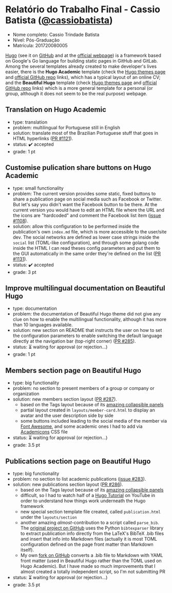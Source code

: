 # Relatório do Trabalho Final - Cassio Batista ([@cassiobatista](https://github.com/cassiobatista))

* Nome completo: Cassio Trindade Batista
* Nível: Pós-Graduação
* Matrícula: 201720080005

[Hugo](https://gohugo.io/) (see it on [GitHub](https://github.com/gohugoio/hugo) 
and at the [official webpage](https://gohugo.io/))
is a framework based on Google's Go language for building static pages in GitHub
and GitLab. Among the several templates already created to make developer's
lives easier, there is the **Hugo Academic** template (check the
[Hugo themes page](https://themes.gohugo.io/academic/) and
[official GitHub repo](https://github.com/gcushen/hugo-academic) 
links), which has a typical layout of an online CV; and the **Beautiful Hugo**
template (check [Hugo themes page](https://themes.gohugo.io/beautifulhugo/) and 
[official GitHub repo](https://github.com/halogenica/beautifulhugo) links) which
is a more general template for a personal (or group, although it does not seem
to be the real purpose) webpage.

## Translation on Hugo Academic 
- type: translation
- problem: multilingual for Portuguese still in English
- solution: translate most of the Brazilian Portuguese stuff that goes in HTML 
hyperlinks ([PR #1121](https://github.com/gcushen/hugo-academic/pull/1121)).
- status: :heavy_check_mark: accepted
- grade: 1 pt

## Customise pulication share buttons on Hugo Academic 
- type: small functionality
- problem: The current version provides some static, fixed buttons to
share a publication page on social media such as Facebook or Twitter. But let's
say you didn't want the Facebook button to be there. At the current version you
would have to edit an HTML file where the URL and the icons are "hardcoded" and
comment the Facebook list item 
([issue #1108](https://github.com/gcushen/hugo-academic/issues/1108)).
- solution: allow this configuration to be performed inside the publication's 
own `index.md` file, which is more accessible to the user/site dev. The social
networks are defined as lower case strings inside the `social` list (TOML-like
configuration), and through some golang code inside the HTML I can read theses
config parameters and put them to the GUI automatically in the same order 
they're defined on the list
([PR #1131](https://github.com/gcushen/hugo-academic/pull/1131)).
- status: :heavy_check_mark: accepted
- grade: 3 pt

## Improve multilingual documentation on Beautiful Hugo
- type: documentation
- problem: the documentation of Beautiful Hugo theme did not give any clue on 
how to enable the multilingual functionality, although it has more than 10 
languages available. 
- solution: new section on README that instructs the user on how to set the 
configuration parameters to enable switching the default language directly at 
the navigation bar (top-right corner)
([PR #285](https://github.com/halogenica/beautifulhugo/pull/285)).
- status: :hourglass_flowing_sand: waiting for approval (or rejection...)
- grade: 1 pt

## Members section page on Beautiful Hugo
- type: big functionality
- problem: no section to present members of a group or company or organization
- solution: new members section layout
([PR #287](https://github.com/halogenica/beautifulhugo/pull/287)).
    - based on the Tags layout because of its 
    [amazing collapsible panels](https://themes.gohugo.io//theme/beautifulhugo/tags)
    - partial layout created in `layouts/member-card.html` to display an avatar 
    and the user description side by side
    - some buttons included leading to the social media of the member via
    [Font Awesome](https://fontawesome.com/icons?d=gallery&m=free), and some
    academic ones I had to add via
    [Academicons](https://jpswalsh.github.io/academicons/) CSS file
- status: :hourglass_flowing_sand: waiting for approval (or rejection...)
- grade: 3.5 pt

## Publications section page on Beautiful Hugo
- type: big functionality
- problem: no section to list academic publications 
([issue #283](https://github.com/halogenica/beautifulhugo/issues/283)).
- solution: new publications section layout
([PR #286](https://github.com/halogenica/beautifulhugo/pull/286)).
    - based on the Tags layout because of its 
    [amazing collapsible panels](https://themes.gohugo.io//theme/beautifulhugo/tags)
    - difficult, so I had to watch half of a 
    [Hugo Tutorial](https://www.youtube.com/playlist?list=PLLAZ4kZ9dFpOnyRlyS-liKL5ReHDcj4G3) 
    on YouTube in order to understand how things work underneath the Hugo 
    framework
    - new special section template file created, called `publication.html`
    under the `layouts/section`
    - another amazing *almost*-contribution to a script called
    `parse_bib`. The 
    [original project on GitHub](https://github.com/apetros/parse_bib) uses the 
    Python `bibtexparser` library to extract publication info directly from the 
    LaTeX's BibTeX .bib files and insert that info into Markdown files (actually 
    it is most TOML configuration defined on the page front matter than Markdown
    itself).
    - My own 
    [fork on GitHub](https://github.com/cassiobatista/parse_bib/tree/beautiful-hugo)
    converts a .bib file to Markdown with YAML front matter (used in Beautiful 
    Hugo rather than the TOML used on Hugo Academic). But I have made so much 
    improvements that I almost created a totally independent script, so I'm not
    submitting PR
- status: :hourglass_flowing_sand: waiting for approval (or rejection...)
- grade: 3.5 pt
